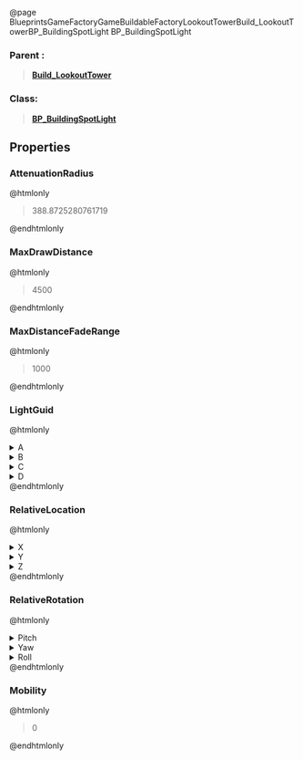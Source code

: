 @page BlueprintsGameFactoryGameBuildableFactoryLookoutTowerBuild_LookoutTowerBP_BuildingSpotLight BP_BuildingSpotLight
### Parent :
<b><a href="_blueprints_game_factory_game_buildable_factory_lookout_tower_build__lookout_tower.html"><blockquote>Build_LookoutTower</blockquote></a></b>
### Class:
<b><a href="_blueprints_game_factory_game_buildable-shared_shared_parts_b_p__building_spot_light.html"><blockquote>BP_BuildingSpotLight</blockquote></a></b>
## Properties
### AttenuationRadius
@htmlonly
<blockquote>388.8725280761719</blockquote>
@endhtmlonly

### MaxDrawDistance
@htmlonly
<blockquote>4500</blockquote>
@endhtmlonly

### MaxDistanceFadeRange
@htmlonly
<blockquote>1000</blockquote>
@endhtmlonly

### LightGuid
@htmlonly
<details>
 <summary>A</summary>
<blockquote>-571748030</blockquote>
</details>
<details>
 <summary>B</summary>
<blockquote>1294164474</blockquote>
</details>
<details>
 <summary>C</summary>
<blockquote>-2118222916</blockquote>
</details>
<details>
 <summary>D</summary>
<blockquote>-459547783</blockquote>
</details>
@endhtmlonly

### RelativeLocation
@htmlonly
<details>
 <summary>X</summary>
<blockquote>230</blockquote>
</details>
<details>
 <summary>Y</summary>
<blockquote>0.00012859834532719105</blockquote>
</details>
<details>
 <summary>Z</summary>
<blockquote>2270</blockquote>
</details>
@endhtmlonly

### RelativeRotation
@htmlonly
<details>
 <summary>Pitch</summary>
<blockquote>-79.9999008178711</blockquote>
</details>
<details>
 <summary>Yaw</summary>
<blockquote>3.203532105544582e-05</blockquote>
</details>
<details>
 <summary>Roll</summary>
<blockquote>2.813329083584115e-11</blockquote>
</details>
@endhtmlonly

### Mobility
@htmlonly
<blockquote>0</blockquote>
@endhtmlonly

